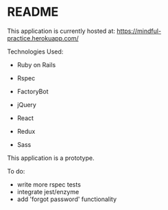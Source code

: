 # README

This application is currently hosted at: https://mindful-practice.herokuapp.com/

Technologies Used:

* Ruby on Rails
* Rspec
* FactoryBot

* jQuery
* React
* Redux
* Sass

This application is a prototype.

To do:
* write more rspec tests
* integrate jest/enzyme
* add 'forgot password' functionality
